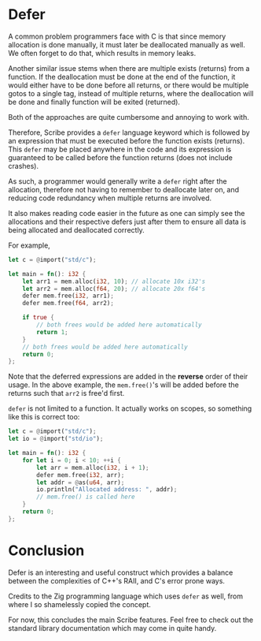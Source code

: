 # Defer

A common problem programmers face with C is that since memory allocation is done manually, it must later be deallocated manually as well. We often forget to do that, which results in memory leaks.

Another similar issue stems when there are multiple exists (returns) from a function. If the deallocation must be done at the end of the function, it would either have to be done before all returns,
or there would be multiple gotos to a single tag, instead of multiple returns, where the deallocation will be done and finally function will be exited (returned).

Both of the approaches are quite cumbersome and annoying to work with.

Therefore, Scribe provides a `defer` language keyword which is followed by an expression that must be executed before the function exists (returns).
This `defer` may be placed anywhere in the code and its expression is guaranteed to be called before the function returns (does not include crashes).

As such, a programmer would generally write a `defer` right after the allocation, therefore not having to remember to deallocate later on, and reducing code redundancy when multiple returns are involved.

It also makes reading code easier in the future as one can simply see the allocations and their respective defers just after them to ensure all data is being allocated and deallocated correctly.

For example,

```rs
let c = @import("std/c");

let main = fn(): i32 {
	let arr1 = mem.alloc(i32, 10); // allocate 10x i32's
	let arr2 = mem.alloc(f64, 20); // allocate 20x f64's
	defer mem.free(i32, arr1);
	defer mem.free(f64, arr2);

	if true {
		// both frees would be added here automatically
		return 1;
	}
	// both frees would be added here automatically
	return 0;
};
```

Note that the deferred expressions are added in the **reverse** order of their usage. In the above example, the `mem.free()`'s will be added before the returns such that `arr2` is free'd first.

`defer` is not limited to a function. It actually works on scopes, so something like this is correct too:

```rs
let c = @import("std/c");
let io = @import("std/io");

let main = fn(): i32 {
	for let i = 0; i < 10; ++i {
		let arr = mem.alloc(i32, i + 1);
		defer mem.free(i32, arr);
		let addr = @as(u64, arr);
		io.println("Allocated address: ", addr);
		// mem.free() is called here
	}
	return 0;
};
```

# Conclusion

Defer is an interesting and useful construct which provides a balance between the complexities of C++'s RAII, and C's error prone ways.

Credits to the Zig programming language which uses `defer` as well, from where I so shamelessly copied the concept.

For now, this concludes the main Scribe features. Feel free to check out the standard library documentation which may come in quite handy.
